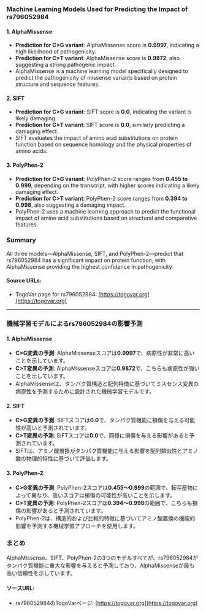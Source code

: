 ### Machine Learning Models Used for Predicting the Impact of rs796052984

#### 1. **AlphaMissense**
   - **Prediction for C>G variant**: AlphaMissense score is **0.9997**, indicating a high likelihood of pathogenicity.
   - **Prediction for C>T variant**: AlphaMissense score is **0.9872**, also suggesting a strong pathogenic impact.
   - AlphaMissense is a machine learning model specifically designed to predict the pathogenicity of missense variants based on protein structure and sequence features.

#### 2. **SIFT**
   - **Prediction for C>G variant**: SIFT score is **0.0**, indicating the variant is likely damaging.
   - **Prediction for C>T variant**: SIFT score is **0.0**, similarly predicting a damaging effect.
   - SIFT evaluates the impact of amino acid substitutions on protein function based on sequence homology and the physical properties of amino acids.

#### 3. **PolyPhen-2**
   - **Prediction for C>G variant**: PolyPhen-2 score ranges from **0.455 to 0.999**, depending on the transcript, with higher scores indicating a likely damaging effect.
   - **Prediction for C>T variant**: PolyPhen-2 score ranges from **0.394 to 0.998**, also suggesting a damaging impact.
   - PolyPhen-2 uses a machine learning approach to predict the functional impact of amino acid substitutions based on structural and comparative features.

### Summary
All three models—AlphaMissense, SIFT, and PolyPhen-2—predict that rs796052984 has a significant impact on protein function, with AlphaMissense providing the highest confidence in pathogenicity.

#### Source URLs:
- TogoVar page for rs796052984: [https://togovar.org](https://togovar.org)

---

### 機械学習モデルによるrs796052984の影響予測

#### 1. **AlphaMissense**
   - **C>G変異の予測**: AlphaMissenseスコアは**0.9997**で、病原性が非常に高いことを示しています。
   - **C>T変異の予測**: AlphaMissenseスコアは**0.9872**で、こちらも病原性が強いことを示しています。
   - AlphaMissenseは、タンパク質構造と配列特徴に基づいてミスセンス変異の病原性を予測するために設計された機械学習モデルです。

#### 2. **SIFT**
   - **C>G変異の予測**: SIFTスコアは**0.0**で、タンパク質機能に損傷を与える可能性が高いと予測されています。
   - **C>T変異の予測**: SIFTスコアは**0.0**で、同様に損傷を与える影響があると予測されています。
   - SIFTは、アミノ酸置換がタンパク質機能に与える影響を配列類似性とアミノ酸の物理的特性に基づいて評価します。

#### 3. **PolyPhen-2**
   - **C>G変異の予測**: PolyPhen-2スコアは**0.455～0.999**の範囲で、転写産物によって異なり、高いスコアは損傷の可能性が高いことを示します。
   - **C>T変異の予測**: PolyPhen-2スコアは**0.394～0.998**の範囲で、こちらも損傷の影響があると予測されています。
   - PolyPhen-2は、構造的および比較的特徴に基づいてアミノ酸置換の機能的影響を予測する機械学習アプローチを使用します。

### まとめ
AlphaMissense、SIFT、PolyPhen-2の3つのモデルすべてが、rs796052984がタンパク質機能に重大な影響を与えると予測しており、AlphaMissenseが最も高い信頼性を示しています。

#### ソースURL:
- rs796052984のTogoVarページ: [https://togovar.org](https://togovar.org)